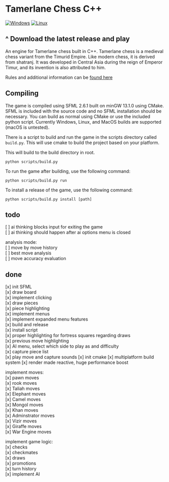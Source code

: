 # Tamerlane Chess C++

[![Windows](https://img.shields.io/badge/GitHub-Download-blue?style=flat-square&logo=github)](https://github.com/mirror-shades/tamerlane-cpp/releases/latest/download/Tamerlane.Chess-Windows.zip)
[![Linux](https://img.shields.io/badge/GitHub-Download-blue?style=flat-square&logo=github)](https://github.com/mirror-shades/tamerlane-cpp/releases/latest/download/Tamerlane-Chess-Linux.zip)

## ^ Download the latest release and play

An engine for Tamerlane chess built in C++. Tamerlane chess is a medieval chess variant from the Timurid Empire. Like modern chess, it is derived from shatranj. It was developed in Central Asia during the reign of Emperor Timur, and its invention is also attributed to him.

Rules and additional information can be [found here](https://www.chessvariants.com/historic.dir/tamerlane.html)

## Compiling

The game is compiled using SFML 2.6.1 built on minGW 13.1.0 using CMake. SFML is included with the source code and no SFML installation should be necessary. You can build as normal using CMake or use the included python script. Currently Windows, Linux, and MacOS builds are supported (macOS is untested).

There is a script to build and run the game in the scripts directory called `build.py`. This will use cmake to build the project based on your platform.

This will build to the build directory in root.

```
python scripts/build.py
```

To run the game after building, use the following command:

```
python scripts/build.py run
```

To install a release of the game, use the following command:

```
python scripts/build.py install [path]
```

## todo

[ ] ai thinking blocks input for exiting the game  
[ ] ai thinking should happen after ai options menu is closed

analysis mode:  
[ ] move by move history  
[ ] best move analysis  
[ ] move accuracy evaluation

## done

[x] init SFML  
[x] draw board  
[x] implement clicking  
[x] draw pieces  
[x] piece highlighting  
[x] implement menus  
[x] implement expanded menu features  
[x] build and release  
[x] install script  
[x] proper highlighting for fortress squares regarding draws  
[x] previous move highlighting  
[x] AI menu, select which side to play as and difficulty  
[x] capture piece list  
[x] play move and capture sounds
[x] init cmake
[x] multiplatform build system
[x] render made reactive, huge performance boost

implement moves:  
[x] pawn moves  
[x] rook moves  
[x] Taliah moves  
[x] Elephant moves  
[x] Camel moves  
[x] Mongol moves  
[x] Khan moves  
[x] Adminstrator moves  
[x] Vizir moves  
[x] Giraffe moves  
[x] War Engine moves

implement game logic:  
[x] checks  
[x] checkmates  
[x] draws  
[x] promotions  
[x] turn history  
[x] implement AI
